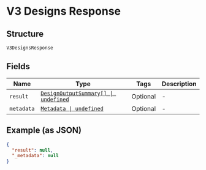
# V3 Designs Response

## Structure

`V3DesignsResponse`

## Fields

| Name | Type | Tags | Description |
|  --- | --- | --- | --- |
| `result` | [`DesignOutputSummary[] \| undefined`](../../doc/models/design-output-summary.md) | Optional | - |
| `metadata` | [`Metadata \| undefined`](../../doc/models/metadata.md) | Optional | - |

## Example (as JSON)

```json
{
  "result": null,
  "_metadata": null
}
```

